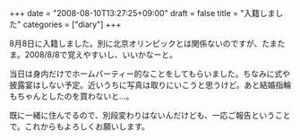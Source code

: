 +++
date = "2008-08-10T13:27:25+09:00"
draft = false
title = "入籍しました"
categories = ["diary"]
+++

8月8日に入籍しました。別に北京オリンピックとは関係ないのですが、たまたま。2008/8/8で覚えやすいし、いいかなーと。

当日は身内だけでホームパーティー的なことをしてもらいました。ちなみに式や披露宴はしない予定。近いうちに写真は取りにいこうと思うけど。あと結婚指輪もちゃんとしたのを買わないと…。

既に一緒に住んでるので、別段変わりはないんだけども、一応ご報告ということで。これからもよろしくお願いします。

